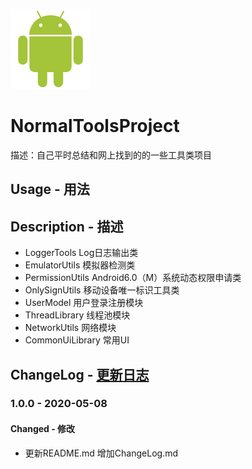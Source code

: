![Android](https://github.com/PillowCaseZn/NormalToolsProject/blob/master/Android.png)
# NormalToolsProject
描述：自己平时总结和网上找到的的一些工具类项目

## Usage - 用法

## Description - 描述
- LoggerTools Log日志输出类
- EmulatorUtils 模拟器检测类
- PermissionUtils Android6.0（M）系统动态权限申请类
- OnlySignUtils 移动设备唯一标识工具类
- UserModel 用户登录注册模块
- ThreadLibrary 线程池模块
- NetworkUtils 网络模块
- CommonUiLibrary 常用UI

## ChangeLog - [更新日志](ChangeLog.md)
### 1.0.0 - 2020-05-08
#### Changed - 修改
- 更新README.md 增加ChangeLog.md